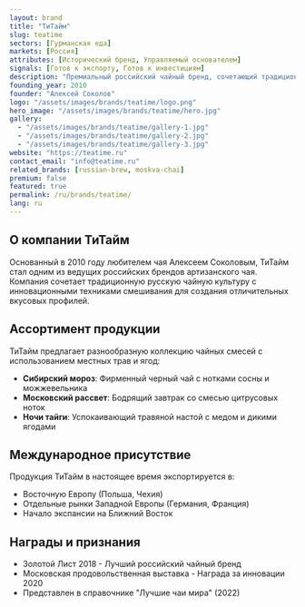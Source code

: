```yaml
---
layout: brand
title: "ТиТайм"
slug: teatime
sectors: [Гурманская еда]
markets: [Россия]
attributes: [Исторический бренд, Управляемый основателем]
signals: [Готов к экспорту, Готов к инвестициям]
description: "Премиальный российский чайный бренд, сочетающий традиционные техники с современными вкусами."
founding_year: 2010
founder: "Алексей Соколов"
logo: "/assets/images/brands/teatime/logo.png"
hero_image: "/assets/images/brands/teatime/hero.jpg"
gallery:
  - "/assets/images/brands/teatime/gallery-1.jpg"
  - "/assets/images/brands/teatime/gallery-2.jpg"
  - "/assets/images/brands/teatime/gallery-3.jpg"
website: "https://teatime.ru"
contact_email: "info@teatime.ru"
related_brands: [russian-brew, moskva-chai]
premium: false
featured: true
permalink: /ru/brands/teatime/
lang: ru
---
```


## О компании ТиТайм

Основанный в 2010 году любителем чая Алексеем Соколовым, ТиТайм стал одним из ведущих российских брендов артизанского чая. Компания сочетает традиционную русскую чайную культуру с инновационными техниками смешивания для создания отличительных вкусовых профилей.

## Ассортимент продукции

ТиТайм предлагает разнообразную коллекцию чайных смесей с использованием местных трав и ягод:

- **Сибирский мороз**: Фирменный черный чай с нотками сосны и можжевельника
- **Московский рассвет**: Бодрящий завтрак со смесью цитрусовых ноток
- **Ночи тайги**: Успокаивающий травяной настой с медом и дикими ягодами

## Международное присутствие

Продукция ТиТайм в настоящее время экспортируется в:
- Восточную Европу (Польша, Чехия)
- Отдельные рынки Западной Европы (Германия, Франция)
- Начало экспансии на Ближний Восток

## Награды и признания

- Золотой Лист 2018 - Лучший российский чайный бренд
- Московская продовольственная выставка - Награда за инновации 2020
- Представлен в справочнике "Лучшие чаи мира" (2022)